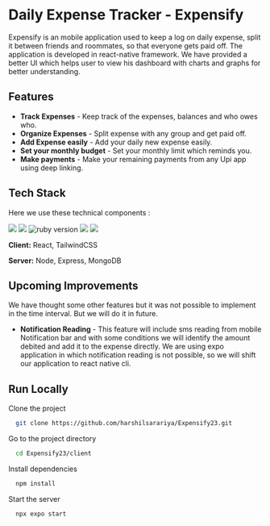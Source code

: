 # Daily Expense Tracker - Expensify

Expensify is an mobile application used to keep a log on daily expense, split it between friends and roommates, so that everyone gets paid off. The application is developed in react-native framework. We have provided a better UI which helps user to view his dashboard with charts and graphs for better understanding.

## Features

- <b>Track Expenses</b> - Keep track of the expenses, balances and who owes who.
- <b>Organize Expenses</b> - Split expense with any group and get paid off.
- <b>Add Expense easily</b> - Add your daily new expense easily.
- <b>Set your monthly budget</b> - Set your monthly limit which reminds you.
- <b>Make payments</b> - Make your remaining payments from any Upi app using deep linking.

## Tech Stack

Here we use these technical components :

<img src="https://img.shields.io/badge/react%20native-v0.70.5-brightgreen">

<img src="https://img.shields.io/badge/Node-v16.15.0-yellow">
<img src="https://img.shields.io/badge/Tailwind-v3.0.24-blue" alt="ruby version">
<img src="https://img.shields.io/badge/Mongodb-v12.2.0-orange">
<img src="https://img.shields.io/badge/Express-4.18.1-lightgrey">

**Client:** React, TailwindCSS

**Server:** Node, Express, MongoDB

## Upcoming Improvements

We have thought some other features but it was not possible to implement in the time interval. But we will do it in future.

- <b>Notification Reading</b> - This feature will include sms reading from mobile Notification bar and with some conditions we will identify the amount debited and add it to the expense directly. We are using expo application in which notification reading is not possible, so we will shift our application to react native cli.

## Run Locally

Clone the project

```bash
  git clone https://github.com/harshilsarariya/Expensify23.git
```

Go to the project directory

```bash
  cd Expensify23/client
```

Install dependencies

```bash
  npm install
```

Start the server

```bash
  npx expo start
```
